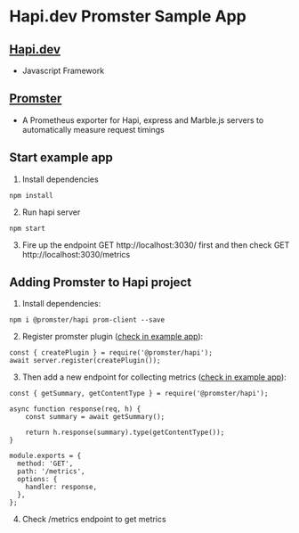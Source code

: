 # Hapi.dev Promster Sample App

## [Hapi.dev](https://hapi.dev/)
- Javascript Framework
## [Promster](https://github.com/tdeekens/promster)
- A Prometheus exporter for Hapi, express and Marble.js servers to automatically measure request timings

## Start example app
1. Install dependencies
```
npm install
```
2. Run hapi server
```
npm start
```
3. Fire up the endpoint GET http://localhost:3030/ first and then check GET http://localhost:3030/metrics

## Adding Promster to Hapi project

1. Install dependencies:
```
npm i @promster/hapi prom-client --save
```

2. Register promster plugin ([check in example app](https://github.com/asserts/hapi-promster-sample-app/blob/c61cd93babd653366f323065728ef13268962c63/src/server.js#L14)):
```
const { createPlugin } = require('@promster/hapi');
await server.register(createPlugin());
```
3. Then add a new endpoint for collecting metrics ([check in example app](https://github.com/asserts/hapi-promster-sample-app/blob/c61cd93babd653366f323065728ef13268962c63/src/routes/metrics.js)):
```
const { getSummary, getContentType } = require('@promster/hapi');

async function response(req, h) {
    const summary = await getSummary();

    return h.response(summary).type(getContentType());
}

module.exports = {
  method: 'GET',
  path: '/metrics',
  options: {
    handler: response,
  },
};
```
4. Check /metrics endpoint to get metrics
